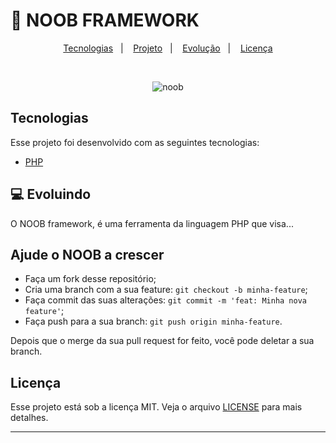 
<h1 align="center>
    NOOB 
</h1>

<h4 align="center">
  🐐 NOOB FRAMEWORK
</h4>

<p align="center">
  <a href="#">Tecnologias</a>&nbsp;&nbsp;&nbsp;|&nbsp;&nbsp;&nbsp;
  <a href="#-projeto">Projeto</a>&nbsp;&nbsp;&nbsp;|&nbsp;&nbsp;&nbsp;
  <a href="#-como-contribuir">Evolução</a>&nbsp;&nbsp;&nbsp;|&nbsp;&nbsp;&nbsp;
  <a href="#memo-licença">Licença</a>
</p>

<br>

<p align="center">
  <img alt="noob" src="https://static.thenounproject.com/png/2400934-200.png">
</p>

## Tecnologias

Esse projeto foi desenvolvido com as seguintes tecnologias:

- [PHP](https://www.php.net/manual/pt_BR/intro-whatis.php)

## 💻 Evoluindo

O NOOB framework, é uma ferramenta da linguagem PHP que visa...

## Ajude o NOOB a crescer

- Faça um fork desse repositório;
- Cria uma branch com a sua feature: `git checkout -b minha-feature`;
- Faça commit das suas alterações: `git commit -m 'feat: Minha nova feature'`;
- Faça push para a sua branch: `git push origin minha-feature`.

Depois que o merge da sua pull request for feito, você pode deletar a sua branch.

## Licença

Esse projeto está sob a licença MIT. Veja o arquivo [LICENSE](LICENSE.md) para mais detalhes.

---


